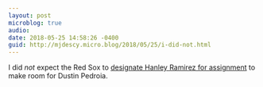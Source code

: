 ```yaml
---
layout: post
microblog: true
audio: 
date: 2018-05-25 14:58:26 -0400
guid: http://mjdescy.micro.blog/2018/05/25/i-did-not.html
---
```

I did _not_ expect the Red Sox to [designate Hanley Ramirez for assignment](http://mlb.com/r/article?ymd=20180525&content_id=278245918&vkey=news_bos&c_id=bos) to make room for Dustin Pedroia.
